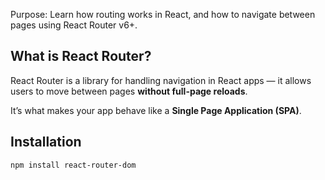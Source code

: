 Purpose:
Learn how routing works in React, and how to navigate between pages using React Router v6+.

## What is React Router?

React Router is a library for handling navigation in React apps — it allows users to move between pages **without full-page reloads**.

It’s what makes your app behave like a **Single Page Application (SPA)**.

## Installation

```bash
npm install react-router-dom
```
